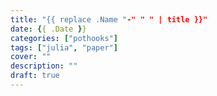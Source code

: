 ```yaml
---
title: "{{ replace .Name "-" " " | title }}"
date: {{ .Date }}
categories: ["pothooks"]
tags: ["julia", "paper"]
cover: ""
description: ""
draft: true
---
```


